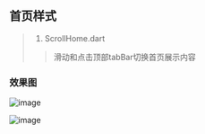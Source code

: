 ## 首页样式  


>   1. ScrollHome.dart    
>    > 滑动和点击顶部tabBar切换首页展示内容  

### 效果图  

  ![image](/home_type/img/home_page1.png)     
   
  ![image](https://github.com/zhanlianglucky/flutter_demo/tree/master/lib/home_type/img/home_page2.png)  

